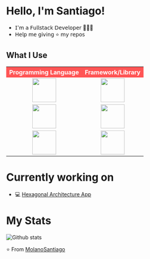 # Hello, I'm Santiago!

- 𝖨'𝗆 𝖺 𝖥𝗎𝗅𝗅𝗌𝗍𝖺𝖼𝗄 𝖣𝖾𝗏𝖾𝗅𝗈𝗉𝖾𝗋 👨🏽‍💻
- 𝖧𝖾𝗅𝗉 𝗆𝖾 𝗀𝗂𝗏𝗂𝗇𝗀 ⭐ 𝗆𝗒 𝗋𝖾𝗉𝗈𝗌

## What I Use

<table>
  <tr>
    <th align="center" style="background-color: #FF5555; color: #FFFFFF;">Programming Language</th>
    <th align="center" style="background-color: #FF5555; color: #FFFFFF;">Framework/Library</th>
  </tr>
  <tr>
    <td align="center">
      <img height="64px" width="64px" src="https://cdn.svgporn.com/logos/javascript.svg">
    </td>
    <td align="center">
      <img height="64px" width="64px" src="https://cdn.svgporn.com/logos/react.svg">
    </td>
  </tr>
  <tr>
    <td align="center">
      <img height="64px" width="64px" src="https://cdn.svgporn.com/logos/python.svg">
    </td>
    <td align="center">
      <img height="64px" width="64px" src="https://www.svgrepo.com/show/330413/fastapi.svg">
    </td>
  </tr>
  <tr>
    <td align="center">
      <img height="64px" width="64px" src="https://cdn.svgporn.com/logos/php.svg">
    </td>
    <td align="center">
      <img height="64px" width="64px" src="https://cdn.svgporn.com/logos/laravel.svg">
    </td>
  </tr>
</table>

# Currently working on

- 💻 [Hexagonal Architecture App](https://github.com/MolanoSantiago/hexagonal-app)

# My Stats

![Github stats](https://github-readme-stats.vercel.app/api?username=MolanoSantiago&show_icons=true&hide_border=true)

⭐️ From [MolanoSantiago](https://github.com/MolanoSantiago)
